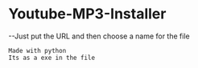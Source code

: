 # Youtube-MP3-Installer

--Just put the URL and then choose a name for the file


	Made with python
	Its as a exe in the file
